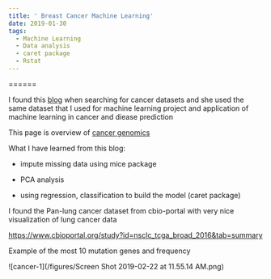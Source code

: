 ```yaml
---
title: ' Breast Cancer Machine Learning'
date: 2019-01-30
tags:
  - Machine Learning
  - Data analysis
  - caret package 
  - Rstat
---
```



======


I found this [blog](https://shiring.github.io/machine_learning/2017/03/31/webinar_code) when searching for cancer datasets and she used the same dataset that I used for machine learning project and application of machine learning in cancer and diease prediction

 This page is overview of [cancer genomics](https://www.cancer.gov/about-nci/organization/ccg/cancer-genomics-overview)

What I have learned from this blog:

- impute missing data using mice package 

-  PCA analysis 

- using regression, classification to build the model (caret package)


I found the Pan-lung cancer dataset from cbio-portal with very nice visualization of lung cancer data


https://www.cbioportal.org/study?id=nsclc_tcga_broad_2016&tab=summary

Example of the most 10 mutation genes and frequency 

![cancer-1](/figures/Screen Shot 2019-02-22 at 11.55.14 AM.png)
